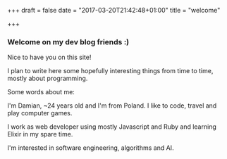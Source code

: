 +++
draft = false
date = "2017-03-20T21:42:48+01:00"
title = "welcome"

+++

### Welcome on my dev blog friends :)

Nice to have you on this site!

I plan to write here some hopefully interesting things from time to time, mostly about programming.

Some words about me:

I'm Damian, ~24 years old and I'm from Poland.
I like to code, travel and play computer games.

I work as web developer using mostly Javascript and Ruby and learning Elixir in my spare time.

I'm interested in software engineering, algorithms and AI.
